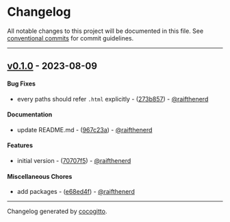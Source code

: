 # Changelog
All notable changes to this project will be documented in this file. See [conventional commits](https://www.conventionalcommits.org/) for commit guidelines.

- - -
## [v0.1.0](https://github.com/raifthenerd/julia_docsets/compare/bc5924faa7865207f312b725cfd534f55c6e260c..v0.1.0) - 2023-08-09
#### Bug Fixes
- every paths should refer `.html` explicitly - ([273b857](https://github.com/raifthenerd/julia_docsets/commit/273b857483fd23e65d04fd100a1bff2c4b074f5f)) - [@raifthenerd](https://github.com/raifthenerd)
#### Documentation
- update README.md - ([967c23a](https://github.com/raifthenerd/julia_docsets/commit/967c23abedd5244606fe47f63189aa7e73a47c71)) - [@raifthenerd](https://github.com/raifthenerd)
#### Features
- initial version - ([70707f5](https://github.com/raifthenerd/julia_docsets/commit/70707f57087a53c32cca4af2240e8c8fd58c9142)) - [@raifthenerd](https://github.com/raifthenerd)
#### Miscellaneous Chores
- add packages - ([e68ed4f](https://github.com/raifthenerd/julia_docsets/commit/e68ed4f2a37d24a21371df73d1dd9781ef2d2db9)) - [@raifthenerd](https://github.com/raifthenerd)

- - -

Changelog generated by [cocogitto](https://github.com/cocogitto/cocogitto).